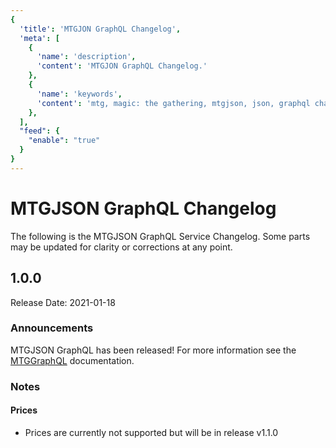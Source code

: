```yaml
---
{
  'title': 'MTGJON GraphQL Changelog',
  'meta': [
    {
      'name': 'description',
      'content': 'MTGJON GraphQL Changelog.'
    },
    {
      'name': 'keywords',
      'content': 'mtg, magic: the gathering, mtgjson, json, graphql changelog, changelog',
    },
  ],
  "feed": {
    "enable": "true"
  }
}
---
```


# MTGJSON GraphQL Changelog
The following is the MTGJSON GraphQL Service Changelog. Some parts may be updated for clarity or corrections at any point.

## 1.0.0
Release Date: 2021-01-18

### Announcements
MTGJSON GraphQL has been released! For more information see the [MTGGraphQL](/mtggraphql) documentation.

### Notes
#### Prices
 - Prices are currently not supported but will be in release v1.1.0
